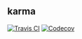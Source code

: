 ## karma



[![Travis CI](https://img.shields.io/travis/threetown/karma-test-runner.svg)](https://travis-ci.com/github/threetown/karma-test-runner)
[![Codecov](https://img.shields.io/codecov/c/github/liuyib/karma-mocha-demo.svg)](https://codecov.io/gh/liuyib/karma-mocha-demo)
